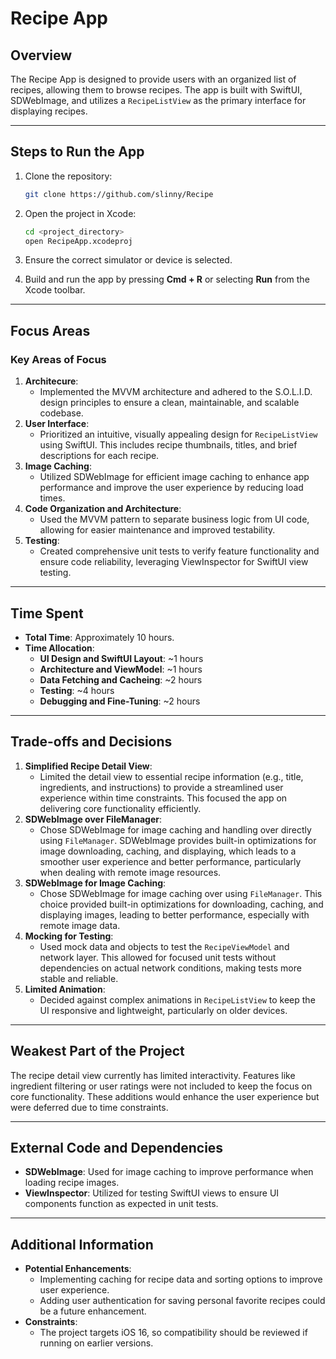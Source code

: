 # Recipe App

## Overview

The Recipe App is designed to provide users with an organized list of recipes, allowing them to browse recipes. The app is built with SwiftUI, SDWebImage, and utilizes a  `RecipeListView`  as the primary interface for displaying recipes.

----------

## Steps to Run the App

1.  Clone the repository:
    
    ```bash 
    git clone https://github.com/slinny/Recipe
    ```
    
2.  Open the project in Xcode:
    
    ```bash
    cd <project_directory>
    open RecipeApp.xcodeproj 
    ```
    
3.  Ensure the correct simulator or device is selected.
    
4.  Build and run the app by pressing  **Cmd + R**  or selecting  **Run**  from the Xcode toolbar.

----------

## Focus Areas

### Key Areas of Focus

1.  **Architecure**:
    -   Implemented the MVVM architecture and adhered to the S.O.L.I.D. design principles to ensure a clean, maintainable, and scalable codebase.
2. **User Interface**:
    -   Prioritized an intuitive, visually appealing design for `RecipeListView` using SwiftUI. This includes recipe thumbnails, titles, and brief descriptions for each recipe.
3.  **Image Caching**:
    -   Utilized SDWebImage for efficient image caching to enhance app performance and improve the user experience by reducing load times.
4.  **Code Organization and Architecture**:
    -   Used the MVVM pattern to separate business logic from UI code, allowing for easier maintenance and improved testability.
5.  **Testing**:
    -   Created comprehensive unit tests to verify feature functionality and ensure code reliability, leveraging ViewInspector for SwiftUI view testing.

----------

## Time Spent

-   **Total Time**: Approximately 10 hours.
-   **Time Allocation**:
    -   **UI Design and SwiftUI Layout**: ~1 hours
    -   **Architecture and ViewModel**: ~1 hours
    -   **Data Fetching and Cacheing**: ~2 hours
    -   **Testing**: ~4 hours
    -   **Debugging and Fine-Tuning**: ~2 hours

----------

## Trade-offs and Decisions

1. **Simplified Recipe Detail View**:
    -   Limited the detail view to essential recipe information (e.g., title, ingredients, and instructions) to provide a streamlined user experience within time constraints. This focused the app on delivering core functionality efficiently.
2. **SDWebImage over FileManager**:
    -   Chose SDWebImage for image caching and handling over directly using  `FileManager`. SDWebImage provides built-in optimizations for image downloading, caching, and displaying, which leads to a smoother user experience and better performance, particularly when dealing with remote image resources.
3. **SDWebImage for Image Caching**:
    -   Chose SDWebImage for image caching over using `FileManager`. This choice provided built-in optimizations for downloading, caching, and displaying images, leading to better performance, especially with remote image data.
4. **Mocking for Testing**:
    -   Used mock data and objects to test the `RecipeViewModel` and network layer. This allowed for focused unit tests without dependencies on actual network conditions, making tests more stable and reliable.
5. **Limited Animation**:
    -   Decided against complex animations in `RecipeListView` to keep the UI responsive and lightweight, particularly on older devices.

----------

## Weakest Part of the Project

The recipe detail view currently has limited interactivity. Features like ingredient filtering or user ratings were not included to keep the focus on core functionality. These additions would enhance the user experience but were deferred due to time constraints.

----------

## External Code and Dependencies

-   **SDWebImage**: Used for image caching to improve performance when loading recipe images.
-   **ViewInspector**: Utilized for testing SwiftUI views to ensure UI components function as expected in unit tests.

----------

## Additional Information

-   **Potential Enhancements**:
     -   Implementing caching for recipe data and sorting options to improve user experience.
    -   Adding user authentication for saving personal favorite recipes could be a future enhancement.
-   **Constraints**:
    -   The project targets iOS 16, so compatibility should be reviewed if running on earlier versions.
